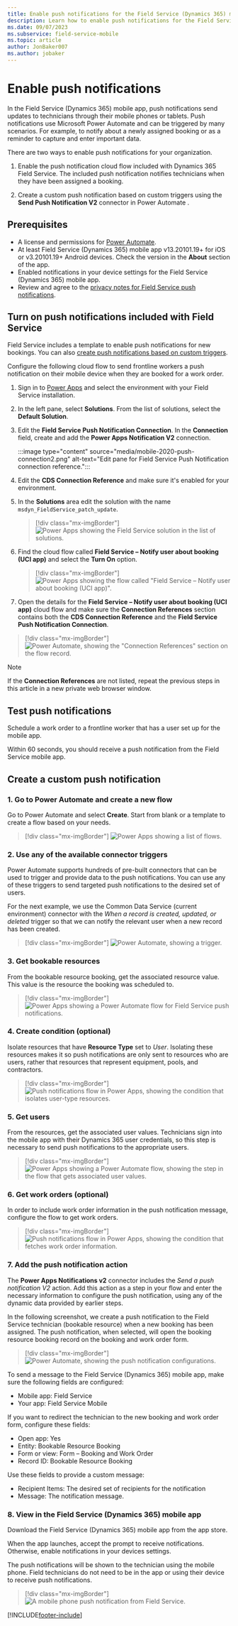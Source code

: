 ```yaml
---
title: Enable push notifications for the Field Service (Dynamics 365) mobile app
description: Learn how to enable push notifications for the Field Service (Dynamics 365) mobile app.
ms.date: 09/07/2023
ms.subservice: field-service-mobile
ms.topic: article
author: JonBaker007
ms.author: jobaker
---
```


# Enable push notifications

In the Field Service (Dynamics 365) mobile app, push notifications send updates to technicians through their mobile phones or tablets. Push notifications use Microsoft Power Automate and can be triggered by many scenarios. For example, to notify about a newly assigned booking or as a reminder to capture and enter important data.

There are two ways to enable push notifications for your organization.

1. Enable the push notification cloud flow included with Dynamics 365 Field Service. The included push notification notifies technicians when they have been assigned a booking.

1. Create a custom push notification based on custom triggers using the **Send Push Notification V2** connector in Power Automate .

## Prerequisites

- A license and permissions for [Power Automate](https://flow.microsoft.com/).
- At least Field Service (Dynamics 365) mobile app v13.20101.19+ for iOS or v3.20101.19+ Android devices. Check the version in the **About** section of the app.
- Enabled notifications in your device settings for the Field Service (Dynamics 365) mobile app.
- Review and agree to the [privacy notes for Field Service push notifications](mobile-push-notifications-privacy.md).

## Turn on push notifications included with Field Service

Field Service includes a template to enable push notifications for new bookings. You can also [create push notifications based on custom triggers](#create-a-custom-push-notification).

Configure the following cloud flow to send frontline workers a push notification on their mobile device when they are booked for a work order.

1. Sign in to [Power Apps](https://make.powerapps.com) and select the environment with your Field Service installation.

1. In the left pane, select **Solutions**. From the list of solutions, select the **Default Solution**.

1. Edit the **Field Service Push Notification Connection**. In the **Connection** field, create and add the **Power Apps Notification V2** connection.

   :::image type="content" source="media/mobile-2020-push-connection2.png" alt-text="Edit pane for Field Service Push Notification connection reference.":::

1. Edit the **CDS Connection Reference** and make sure it's enabled for your environment.
   <!-- Jon: What connection to choose here? Flows looks like they are enabled by default but the connection field is empty. -->

1. In the **Solutions** area edit the solution with the name `msdyn_FieldService_patch_update`.

   <!-- Jon: Seems here's where the flow breaks because the solution is managed. -->
   <!-- Jon: Does the user have to create a new solution, add connection references to it that we listed above, then import the solution to their environment? -->

   > [!div class="mx-imgBorder"]
   > ![Power Apps showing the Field Service solution in the list of solutions.](./media/mobile-2020-push-solution.png)

1. Find the cloud flow called **Field Service – Notify user about booking (UCI app)** and select the **Turn On** option.

   <!-- Jon: I can do that in the managed solution. -->

   > [!div class="mx-imgBorder"]
   > ![Power Apps showing the flow called "Field Service – Notify user about booking (UCI app)".](./media/mobile-2020-push-turn-on-flow.png)

1. Open the details for the **Field Service – Notify user about booking (UCI app)** cloud flow and make sure the **Connection References** section contains both the **CDS Connection Reference** and the **Field Service Push Notification Connection**.

> [!div class="mx-imgBorder"]
> ![Power Automate, showing the "Connection References" section on the flow record.](./media/mobile-2020-push-connection4.png)

<!-- Jon: Image outdated, needs CDS connection fixed in my env to update. Also, is the note below required? Seems like an odd tipp. -->

> [!NOTE]
> If the **Connection References** are not listed, repeat the previous steps in this article in a new private web browser window.

## Test push notifications

Schedule a work order to a frontline worker that has a user set up for the mobile app.

Within 60 seconds, you should receive a push notification from the Field Service mobile app.

## Create a custom push notification

### 1. Go to Power Automate and create a new flow

Go to Power Automate and select **Create**. Start from blank or a template to create a flow based on your needs.

> [!div class="mx-imgBorder"]
> ![Power Apps showing a list of flows.](./media/mobile-push-notifications-create.png)

### 2. Use any of the available connector triggers

Power Automate supports hundreds of pre-built connectors that can be used to trigger and provide data to the push notifications. You can use any of these triggers to send targeted push notifications to the desired set of users.

For the next example, we use the Common Data Service (current environment) connector with the *When a record is created, updated, or deleted* trigger so that we can notify the relevant user when a new record has been created. 

> [!div class="mx-imgBorder"]
> ![Power Automate, showing a trigger.](./media/mobile-2020-push-notification-step1.png)

### 3. Get bookable resources

From the bookable resource booking, get the associated resource value. This value is the resource the booking was scheduled to.

> [!div class="mx-imgBorder"]
> ![Power Apps showing a Power Automate flow for Field Service push notifications.](./media/mobile-2020-push-notification-step2.png)


### 4. Create condition (optional)

Isolate resources that have **Resource Type** set to *User*. Isolating these resources makes it so push notifications are only sent to resources who are users, rather that resources that represent equipment, pools, and contractors. 

> [!div class="mx-imgBorder"]
> ![Push notifications flow in Power Apps, showing the condition that isolates user-type resources.](./media/mobile-2020-push-notification-condition.png)


### 5. Get users 

From the resources, get the associated user values. Technicians sign into the mobile app with their Dynamics 365 user credentials, so this step is necessary to send push notifications to the appropriate users.

> [!div class="mx-imgBorder"]
> ![Power Apps showing a Power Automate flow, showing the step in the flow that gets associated user values.](./media/mobile-2020-push-notification-step3.png)


### 6. Get work orders (optional)

In order to include work order information in the push notification message, configure the flow to get work orders. 

> [!div class="mx-imgBorder"]
> ![Push notifications flow in Power Apps, showing the condition that fetches work order information.](./media/mobile-2020-push-notification-step4.png)


### 7. Add the push notification action

The **Power Apps Notifications v2** connector includes the *Send a push notification V2* action. Add this action as a step in your flow and enter the necessary information to configure the push notification, using any of the dynamic data provided by earlier steps.

In the following screenshot, we create a push notification to the Field Service technician (bookable resource) when a new booking has been assigned. The push notification, when selected, will open the booking resource booking record on the booking and work order form. 

> [!div class="mx-imgBorder"]
> ![Power Automate, showing the push notification configurations.](./media/mobile-2020-push-notification-notificaton.png)

To send a message to the Field Service (Dynamics 365) mobile app, make sure the following fields are configured:

- Mobile app: Field Service
- Your app:  Field Service Mobile

If you want to redirect the technician to the new booking and work order form, configure these fields:

- Open app: Yes
- Entity: Bookable Resource Booking
- Form or view:  Form – Booking and Work Order
- Record ID: Bookable Resource Booking

Use these fields to provide a custom message:

- Recipient Items: The desired set of recipients for the notification
- Message: The notification message.

### 8. View in the Field Service (Dynamics 365) mobile app

Download the Field Service (Dynamics 365) mobile app from the app store.

When the app launches, accept the prompt to receive notifications. Otherwise, enable notifications in your devices settings. 

The push notifications will be shown to the technician using the mobile phone. Field technicians do not need to be in the app or using their device to receive push notifications.

> [!div class="mx-imgBorder"]
> ![A mobile phone push notification from Field Service.](./media/mobile-2020-push-notification-result-wf.png)


[!INCLUDE[footer-include](../includes/footer-banner.md)]
